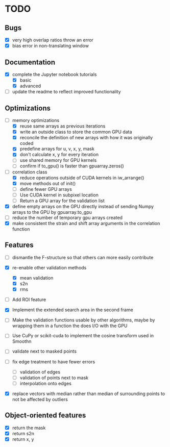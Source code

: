 # TODO

## Bugs
- [x] very high overlap ratios throw an error
- [x] bias error in non-translating window

## Documentation
- [x] complete the Jupyter notebook tutorials
   - [x] basic
   - [x] advanced
- [ ] update the readme to reflect improved functionality

## Optimizations
- [ ] memory optimizations
  - [x] reuse same arrays as previous iterations
  - [x] write an outside class to store the common GPU data
  - [x] reconcile the definition of new arrays with how it was originally coded
  - [x] predefine arrays for u, v, x, y, mask
  - [x] don't calculate x, y for every iteration
  - [ ] use shared memory for GPU kernels
  - [ ] confirm if to_gpu() is faster than gpuarray.zeros()

- [ ] correlation class
  - [x] reduce operations outside of CUDA kernels in iw_arrange()
  - [x] move methods out of init()
  - [ ] define fewer GPU arrays
  - [ ] Use CUDA kernel in subpixel location
  - [ ] Return a GPU array for the validation list

- [x] define empty arrays on the GPU directly instead of sending Numpy arrays to the GPU by gpuarray.to_gpu
- [ ] reduce the number of temporary gpu arrays created
- [x] make consistent the strain and shift array arguments in the correlation function

## Features
- [ ] dismantle the F-structure so that others can more easily contribute
- [x] re-enable other validation methods
  - [x] mean validation
  - [x] s2n
  - [x] rms
- [ ] Add ROI feature
- [x] Implement the extended search area in the second frame
- [ ] Make the validation functions usable by other algorithms, maybe by wrapping them in a function the does I/O with the GPU
- [ ] Use CuPy or scikit-cuda to implement the cosine transform used in Smoothn
- [ ] validate next to masked points

- [ ] fix edge treatment to have fewer errors
  - [ ] validation of edges
  - [ ] validation of points next to mask
  - [ ] interpolation onto edges
  
- [x] replace vectors with median rather than median of surrounding points to not be affected by outliers

## Object-oriented features
- [x] return the mask
- [x] return s2n
- [x] return x, y
